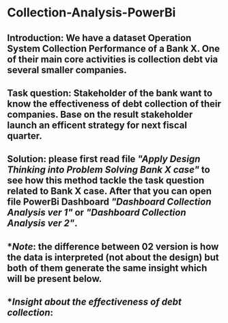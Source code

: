 # Collection-Analysis-PowerBi
## **Introduction**: We have a dataset Operation System Collection Performance of a Bank X. One of their main core activities is collection debt via several smaller companies. 
## **Task question**: Stakeholder of the bank want to know the effectiveness of debt collection of their companies. Base on the result stakeholder launch an efficent strategy for next fiscal quarter.
## **Solution**: please first read file ***"Apply Design Thinking into Problem Solving Bank X case"*** to see how this method tackle the task question related to Bank X case. After that you can open file PowerBi Dashboard  ***"Dashboard Collection Analysis ver 1"*** or ***"Dashboard Collection Analysis ver 2"***.
## **Note*: the difference between 02 version is how the data is interpreted (not about the design) but both of them generate the same insight which will be present below.
## **Insight about the effectiveness of debt collection*:

